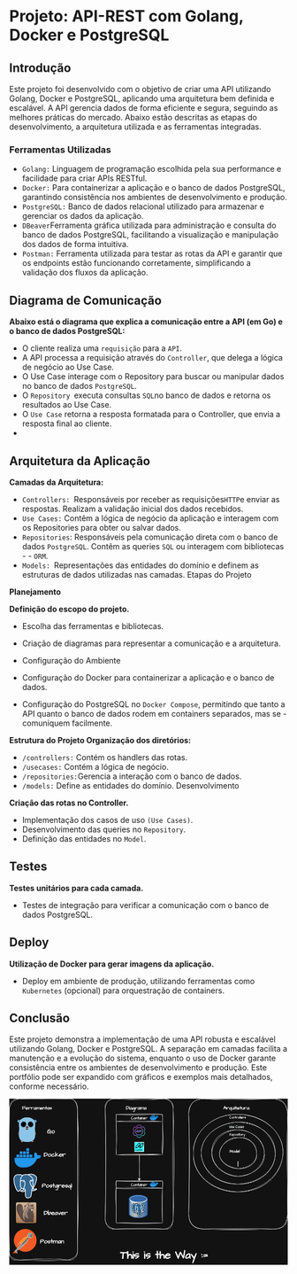 # Projeto: API-REST com Golang, Docker e PostgreSQL

## Introdução

Este projeto foi desenvolvido com o objetivo de criar uma API utilizando Golang, Docker e PostgreSQL, aplicando uma arquitetura bem definida e escalável. A API gerencia dados de forma eficiente e segura, seguindo as melhores práticas do mercado. Abaixo estão descritas as etapas do desenvolvimento, a arquitetura utilizada e as ferramentas integradas.

### Ferramentas Utilizadas

- `Golang:` Linguagem de programação escolhida pela sua performance e facilidade para criar APIs RESTful.
- `Docker:` Para containerizar a aplicação e o banco de dados PostgreSQL, garantindo consistência nos ambientes de desenvolvimento e produção.
- `PostgreSQL:` Banco de dados relacional utilizado para armazenar e gerenciar os dados da aplicação.
- `DBeaver`Ferramenta gráfica utilizada para administração e consulta do banco de dados PostgreSQL, facilitando a visualização e manipulação dos dados de forma intuitiva.
- `Postman:` Ferramenta utilizada para testar as rotas da API e garantir que os endpoints estão funcionando corretamente, simplificando a validação dos fluxos da aplicação.
## Diagrama de Comunicação
**Abaixo está o diagrama que explica a comunicação entre a API (em Go) e o banco de dados PostgreSQL:**

- O cliente realiza uma `requisição` para a `API`.
- A API processa a requisição através do `Controller`, que delega a lógica de negócio ao Use Case.
- O Use Case interage com o Repository para buscar ou manipular dados no banco de dados `PostgreSQL`.
- O `Repository `executa consultas `SQL`no banco de dados e retorna os resultados ao Use Case.
- O `Use Case` retorna a resposta formatada para o Controller, que envia a resposta final ao cliente.
- 
## Arquitetura da Aplicação
**Camadas da Arquitetura:**

- `Controllers: `Responsáveis por receber as requisições` HTTP `e enviar as respostas. Realizam a validação inicial dos dados recebidos.
- `Use Cases:` Contêm a lógica de negócio da aplicação e interagem com os Repositories para obter ou salvar dados.
- `Repositories`: Responsáveis pela comunicação direta com o banco de dados `PostgreSQL`. Contêm as queries `SQL` ou interagem com bibliotecas - - `ORM`.
- `Models: `Representações das entidades do domínio e definem as estruturas de dados utilizadas nas camadas.
Etapas do Projeto

**Planejamento**

**Definição do escopo do projeto.**
- Escolha das ferramentas e bibliotecas.
- Criação de diagramas para representar a comunicação e a arquitetura.
- Configuração do Ambiente

- Configuração do Docker para containerizar a aplicação e o banco de dados.
- Configuração do PostgreSQL no `Docker Compose`, permitindo que tanto a API quanto o banco de dados rodem em containers separados, mas se - comuniquem facilmente.
  
**Estrutura do Projeto Organização dos diretórios:**

- `/controllers:` Contém os handlers das rotas.
- `/usecases:` Contém a lógica de negócio.
- `/repositories:`Gerencia a interação com o banco de dados.
- `/models:` Define as entidades do domínio.
Desenvolvimento

**Criação das rotas no Controller.**
- Implementação dos casos de uso `(Use Cases)`.
- Desenvolvimento das queries no `Repository`.
- Definição das entidades no `Model`.

## Testes

**Testes unitários para cada camada.**
- Testes de integração para verificar a comunicação com o banco de dados PostgreSQL.
  
## Deploy
**Utilização de Docker para gerar imagens da aplicação.**
- Deploy em ambiente de produção, utilizando ferramentas como `Kubernetes` (opcional) para orquestração de containers.

## Conclusão

Este projeto demonstra a implementação de uma API robusta e escalável utilizando Golang, Docker e PostgreSQL. A separação em camadas facilita a manutenção e a evolução do sistema, enquanto o uso de Docker garante consistência entre os ambientes de desenvolvimento e produção. Este portfólio pode ser expandido com gráficos e exemplos mais detalhados, conforme necessário.

![alt text](Rest-API-Go.drawio.png)